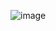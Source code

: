 ![image](https://user-images.githubusercontent.com/88390140/137602945-ed3a5f57-c029-4743-82c0-d9510fcadba9.png)
